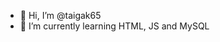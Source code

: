 - 👋 Hi, I’m @taigak65
- 🌱 I’m currently learning HTML, JS and MySQL

<!---
taigak65/taigak65 is a ✨ special ✨ repository because its `README.md` (this file) appears on your GitHub profile.
You can click the Preview link to take a look at your changes.
--->
